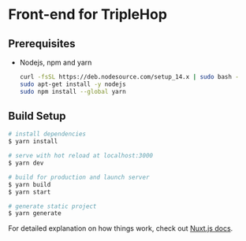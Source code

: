 # Front-end for TripleHop

## Prerequisites

* Nodejs, npm and yarn

    ```sh
    curl -fsSL https://deb.nodesource.com/setup_14.x | sudo bash -
    sudo apt-get install -y nodejs
    sudo npm install --global yarn
    ```

## Build Setup

```sh
# install dependencies
$ yarn install

# serve with hot reload at localhost:3000
$ yarn dev

# build for production and launch server
$ yarn build
$ yarn start

# generate static project
$ yarn generate
```

For detailed explanation on how things work, check out [Nuxt.js docs](https://nuxtjs.org).
